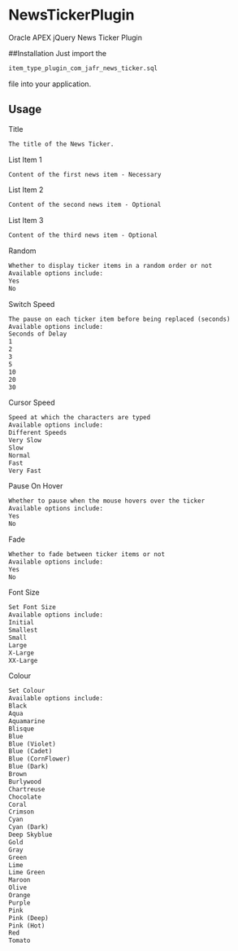 # NewsTickerPlugin
Oracle APEX jQuery News Ticker Plugin

##Installation
Just import the 
```html
item_type_plugin_com_jafr_news_ticker.sql
```
file into your application.

## Usage

Title
```html
The title of the News Ticker.
```


List Item 1
```html
Content of the first news item - Necessary
```


List Item 2
```html
Content of the second news item - Optional
```


List Item 3
```html
Content of the third news item - Optional
```


Random
```html
Whether to display ticker items in a random order or not
Available options include:
Yes
No
```



Switch Speed
```html
The pause on each ticker item before being replaced (seconds)
Available options include:
Seconds of Delay
1
2
3
5
10
20
30
```

Cursor Speed
```html
Speed at which the characters are typed
Available options include:
Different Speeds
Very Slow
Slow
Normal
Fast
Very Fast
```

Pause On Hover
```html
Whether to pause when the mouse hovers over the ticker
Available options include:
Yes
No
```

Fade
```html
Whether to fade between ticker items or not
Available options include:
Yes
No
```

Font Size
```html
Set Font Size
Available options include:
Initial
Smallest
Small
Large
X-Large
XX-Large
```

Colour
```html
Set Colour
Available options include:
Black
Aqua
Aquamarine
Blisque
Blue
Blue (Violet)
Blue (Cadet)
Blue (CornFlower)
Blue (Dark)
Brown
Burlywood
Chartreuse
Chocolate
Coral
Crimson
Cyan
Cyan (Dark)
Deep Skyblue
Gold
Gray
Green
Lime
Lime Green
Maroon
Olive
Orange
Purple
Pink
Pink (Deep)
Pink (Hot)
Red
Tomato
```
